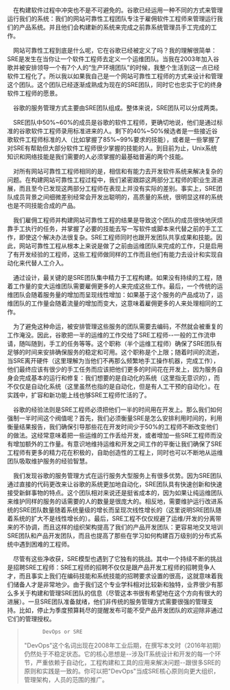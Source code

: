 &emsp;在构建软件过程中冲突也不是不可避免的。谷歌已经运用一种不同的方式来管理运行我们的系统：我们的网站可靠性工程团队专注于雇佣软件工程师来管理运行我们的产品系统。并且他们会构建新的系统来完成之前靠系统管理员手工完成的工作。

&emsp;网站可靠性工程到底是什么呢，它在谷歌已经被定义了吗？我的理解很简单：SRE是发生在当你让一个软件工程师去定义一个运维团队。当我在2003年加入谷歌并被安排领导一个有7个人的“生产环境团队”的时候，我整个生活到这一点已经软件工程化了。所以我以如果我自己是一个网站可靠性工程师的方式来设计和管理这个团队。这个团队已经逐渐成熟成为现在的SRE团队，同时它也忠实于它的终身软件工程师的愿景。

&emsp;谷歌的服务管理方式主要由SRE团队组成。整体来说，SRE团队可以分成两类。

&emsp;SRE团队中50%~60%的成员是谷歌的软件工程师，更确切地说，他们是通过标准的谷歌软件工程师录用标准进来的人。剩下的40%~50%候选者是一些接近谷歌软件工程师标准的人（比如掌握了85%~99%要求的技能），或者是一些掌握了对SRE有帮助但大部分软件工程师很少掌握的技能的人。到目前为止，Unix系统知识和网络技能是我们需要的人必须掌握的最基础普遍的两个技能。

&emsp;对所有网站可靠性工程师相同的是，相信和有能力去开发软件系统来解决复杂的问题。在构建网站可靠性工程过程中，我们紧密跟踪这两部分工程师的职业生涯进展，而且至今已发现这两部分工程师在表现上并没有实际的差别。事实上，SRE团队成员背景之间细微差别经常会开发出聪明的，高质量的系统，很明显这样的系统也是不同技能合成的产品。

&emsp;我们雇佣工程师并构建网站可靠性工程的结果是导致这个团队的成员很快地厌烦靠手工执行的任务，并掌握了必要的技能去写一写软件或脚本来代替之前的手工工作，即使这个解决办法很复杂。SRE工程师同时也跟开发团队共享成果和技能。因此，网站可靠性工程从根本上来说是做了之前由运维团队来完成的工作，只是启用了有开发经验的工程师，这些工程师做同样的工作而且他们有能力去设计和实现自动化来代替人工介入。

&emsp;通过设计，最关键的是SRE团队集中精力于工程构建。如果没有持续的工程，随着工作量的变大运维团队需要雇佣更多的人来完成这些工作。最后，一个传统的运维团队会随着服务量的增加而呈现线性增加：如果基于这个服务的产品成功了，运维团队的工作量会随着流量的增加而变大，这意味着雇佣更多的人来处理相同的工作。

&emsp;为了避免这种命运，被安排管理这些服务的团队需要去编码，不然就会被重复的工作淹没。因此，谷歌把一半的运维的工作交给了SRE工程师--一般的工作流申请，随叫随到，手工的任务等等。这个职称（半个运维工程师）确保了SRE团队有足够的时间来安排确保服务的稳定和可用。这个职称是个上限；随着时间的流逝，当SRE离开硬件（这里理解为当他们不再那么频繁地手工操作机器，完成工作），他们最终应该有很少的手工任务而应该把他们更多的时间花在开发上，因为服务自身会完成基本的运行和修复：我们想要的是自动化的系统（这里指无意识的），而不仅仅是自动化系统（这里虽然也指的是自动化，但是有人工干预的自动化）。在实践中，扩容和新功能上线也够SRE工程师忙活的了。

&emsp;谷歌的经验法则是SRE工程师必须把他们一半的时间用在开发上。那么我们如何强制一半时间这个阀值呢？首先，我们必须衡量SRE是怎么安排利用时间的，利用衡量结果报告，我们确保引导那些花在开发时间少于50%的工程师不断改变他们的做法。这经常意味着把一些运维的工作丢给开发，或者增加一些SRE工程师而没有增加额外的工作量。有意识地维持运维和开发之间工作的平衡让我们确保了SRE工程师有更多的精力花在积极的，自助创造性的工程上，同时也可以不断地从运维团队吸取维护服务的经验智慧。

&emsp;我们发现谷歌的服务管理方式在运行服务大型服务上有很多优势。因为SRE团队通过直接的代码更改来让谷歌的系统更加地自动化，SRE团队具有快速创新和快速接受新鲜事物的特点。这个团队相对来说还是挺省成本的，因为如果让纯运维团队来维护同样的服务的话需要的人的数量是很庞大的。相反地，需要维护运行改进系统的SRE团队数量随着系统量级的增长而呈现次线性增长的（这里说明SRE团队随着系统的扩大不是线性增长的）。最后，SRE工程不仅仅规避了运维/开发的分离带来的不协调，而且这样的组织架构提高了我们的产品开发团队：更容易地交叉培训SRE团队和产品开发团队，而且也提高了那些在学习如何构建百万级别的分布式系统中遇到困难的工程师。

&emsp;尽管有这些净收获，SRE模型也遇到了它独有的挑战。其中一个持续不断的挑战是招聘SRE工程师：SRE工程师的招聘不仅仅是跟产品开发工程师的招聘竞争人才，而且事实上我们在编码技能和系统技能的招聘要求设置的很高，这就意味着我们储备人才是非常地少。由于我们这个专业学科相对比较新和独特，业界很少有那么多关于构建和管理SRE团队的信息（尽管这本书很有希望地在这个方向有很大的进展）。一旦SRE团队准备就绪，他们非传统的服务管理方式需要很强的管理支持。比如，停止为季度预算耗尽的提醒发布可能不受产品开发团队的欢迎除非通过它们的管理授权。

>           DevOps or SRE
>"DevOps"这个名词出现在2008年工业后期，在撰写本文时（2016年初期）仍然处于不稳定状态。它的核心思想是--涉及IT系统设计和开发的每一个环节，严重依赖于自动化，工程构建和工具的应用来解决问题--跟很多SRE的原则和实践是一致的。你可以把"DevOps"当成SRE核心原则向更大组织，管理架构，人员的范围的推广。
>
>
>